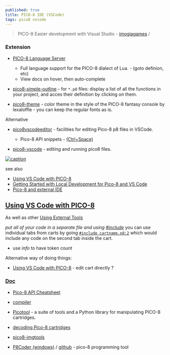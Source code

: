 ```yaml
---
published: true
title: PICO-8 IDE (VSCode)
tags: pico8 vscode
---
```

> PICO-8 Easier development with Visual Studio - [imogiagames](https://imogiagames.itch.io/anila/devlog/367600/pico-8-easier-development-with-visual-studio) /

<link rel="shortcut icon" href="https://static.wikia.nocookie.net/pico-8/images/4/4a/Site-favicon.ico/revision/latest?cb=20210713144653" type="image/x-icon" />

### Extension
- [PICO-8 Language Server](https://github.com/japhib/pico8-ls#pico-8-language-server)
	- Full language support for the PICO-8 dialect of Lua. - (goto definion, etc)
    - View docs on hover, then auto-complete 

- [pico8-simple-outline](https://marketplace.visualstudio.com/items?itemName=unremarkable.pico8-simple-outline) - for `*.p8` files: display a list of all the functions in your project, and acces their definition by clicking on them.

- [pico8-theme](https://marketplace.visualstudio.com/items?itemName=ianjsikes.pico8-theme) - color theme in the style of the PICO-8 fantasy console by lexaloffle - you can keep the regular fonts as is.

Alternative
- [pico8vscodeeditor](https://marketplace.visualstudio.com/items?itemName=Grumpydev.pico8vscodeeditor) - facilities for editing Pico-8 p8 files in VSCode.
	- Pico-8 API snippets - [(Ctrl+Space)](https://code.visualstudio.com/docs/editor/userdefinedsnippets)

- [pico8-vscode](https://github.com/joho/pico8-vscode#pico8-vscode) - editing and running pico8 files.


[![caption](https://cdn.blot.im/blog_06523a97b0ca417599aeca13c3a85d63/_image_cache/164efc20-40da-4002-8ded-8004962a8b96.png)](https://maxzsol.com/getting-started-with-local-development-for-pico-8-and-vs-code/)

see also
- [Using VS Code with PICO-8](https://erika.florist/wiki/computers/vscodepico8)
- [Getting Started with Local Development for Pico-8 and VS Code](https://maxzsol.com/getting-started-with-local-development-for-pico-8-and-vs-code/)
- [Pico-8 and external IDE ](https://www.reddit.com/r/pico8/comments/1i7dtqv/pico8_and_external_ide/)

## [Using VS Code with PICO-8](https://www.youtube.com/watch?v=srPKBhzgZhc)

As well as other [Using External Tools](https://www.youtube.com/watch?v=srPKBhzgZhc)

_put all of your code in a separate file and using [#include](https://youtu.be/srPKBhzgZhc?feature=shared&t=305)_
you can use individual tabs from carts by going [`#include cartname.p8:2`](https://www.reddit.com/r/pico8/comments/17e8wke/include_file_in_different_directory/) which would include any code on the second tab inside the cart. 

- use _info_ to have token count

Alternative way of doing things:
- [Using VS Code with PICO-8](https://erika.florist/wiki/computers/vscodepico8/) - edit cart directly ?


### [Doc](https://www.lexaloffle.com/dl/docs/pico-8_manual.html)
- [Pico-8 API Cheatsheet](https://iiviigames.github.io/pico8-api/)
    
- [compiler](https://github.com/amirave/pico-compiler)
- [Picotool](https://github.com/dansanderson/picotool) - a suite of tools and a Python library for manipulating PICO-8 cartridges. 
- [decoding Pico-8 cartridges](https://robertovaccari.com/blog/2021_01_03_stegano_pico8/)
- [pico8-imgtools](https://github.com/gamax92/pico8-imgtools)
- [P8Coder (windows)](https://blog.thrill-project.com/p8coder-pico-8-programming-tool/) / [github](https://github.com/movAX13h/P8Coder) - pico-8 programming tool
